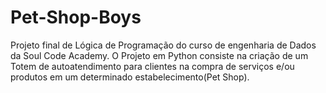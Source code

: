 # Pet-Shop-Boys
Projeto final de Lógica de Programação do curso de engenharia de Dados da Soul Code Academy. 
O Projeto em Python consiste na criação de um Totem de autoatendimento para clientes na compra de serviços e/ou produtos em um determinado estabelecimento(Pet Shop).
